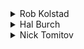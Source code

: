 <details>
<summary>
Rob Kolstad
</summary>

This is a classic dynamic programming problem.

The basis of a handful of DP algorithms is the "take-an-old-count, add some to it, and carry it forward again". Subset sums is a classic example of this.

First, let's rephrase the task as, "Given N, calculate the total number a partition must sum to {n*(n+1)/2 /2}, and find the number of ways to form that sum by adding 1, 2, 3, ... N."

Thus, for N=7, the entire set of numbers 1..7 sums to 7*8/2 which is 56/2=28. And, if we partitioned that into two equal-sum sets, they'd pretty much have to sum to ** 14 **.

Now comes the 'DP trick' *for this class of DP tasks*. We'll set up a little one-dimensional array called... 'buckets'. In this array reside the counts of ways you can build various numbers given a set of numbers 1.. m. Thus, over time, buckets looks like this:

```none
Lev::   0  1  2  3  4  5  6  7  8  9 10 11  ...
  1::   1  1  0  0  0  0  0  0  0  0  0  0  ...
  2::   1  1  1  1  0  0  0  0  0  0  0  0  ...
  3::   1  1  1  2  1  1  1  0  0  0  0  0  ...
  4::   1  1  1  2  2  2  2  2  1  1  1  0  ...
```

If we look at row 1::, we see "There is 1 way to make a 0 and one way to build a 1 using the set {1}"

If we look at row 2::, we see "There is 1 way to make a 0 (this is always true), one way to make a 1, one way to make a 2, and one way to make a 3" -- the 3 is from 1 + 2

If we look at row 3::, we see: "... *two* ways to make a 3 ...". Since you can make a 3 with: 3 or 1+2, now we're seeing some growth.

Row 4:: says "... two ways for a 3, two ways for a 4, two ways for a 5, two ways for a 6, two ways for a 7, ..." and one way for many others.

We calculate row N+1 from row N.

For each bucket j in our set:

```cpp
newbucket[j + added_number] += olderbucket[j]
```

So if the added_number is 3, and you're processing column 4,

```cpp
newbucket [4 + 3] += olderbucket[4]
```

which is to say, "With a 3 in our hand, realize we can create a 7 by olderbucket[4] ways" and mark that down.
The above sentence is the key. Once you see that, everything becomes clear.

The answer is found for N=7 by looking in bucket 14 and dividing the answer by 2, since we count each partitioning twice (once in each of two orderings).

</details>

<details>
<summary>
Hal Burch
</summary>

```cpp
/* Calculate how many two-way partitions of {1, 2, ..., N} are
   even splits (the sums of the elements of both partition are equal) */

#include <stdio.h>
#include <string.h>

#define MAXSUM 637

unsigned int numsets[637][51];

int max;
unsigned int sum;

main(int argc, char **argv)
{
  int lv, lv2, lv3;
  int cnt;
  FILE *fin, *fout;

  fin = fopen ("subset.in", "r");
  fscanf(fin, "%d", &max);
  fclose (fin);
  fout = fopen("subset.out", "w");

  if ((max % 4) == 1 || (max % 4) == 2) {
    fprintf (stderr, "0\n");
    exit(1);
  }

  sum = max * (max+1) / 4;

    memset(numsets, 0, sizeof(numsets[0]));
    numsets[0][0] = 1;
    for (lv = 1; lv < max; lv++) {
      for (lv2 = 0; lv2 <= sum; lv2++)
        numsets[lv2][lv] = numsets[lv2][lv-1];
      for (lv2 = 0; lv2 <= sum-lv; lv2++)
        numsets[lv2+lv][lv] += numsets[lv2][lv-1];
    }

    fprintf (fout, "%u\n", numsets[sum][max-1]);
    fclose (fout);
  exit (0);
}
```

</details>

<details>
<summary>
Nick Tomitov
</summary>

Here's an even more concise solution from Nick Tomitov of Bulgaria:

```cpp
#include <fstream>
using namespace std;
const unsigned int MAX_SUM = 1024;
int n;
unsigned long long int dyn[MAX_SUM];
ifstream fin ("subset.in");
ofstream fout ("subset.out");

int main() {
    fin >> n;
    fin.close();
    int s = n*(n+1);
    if (s % 4) {
        fout << 0 << endl;
        fout.close ();
        return ;
    }
    s /= 4;
    int i, j;
    dyn [0] = 1;
    for (i = 1; i <= n; i++)
        for (j = s; j >= i; j--) 
            dyn[j] += dyn[j-i];
    fout << (dyn[s]/2) << endl;
    fout.close();
    return 0;
}
```

</details>

